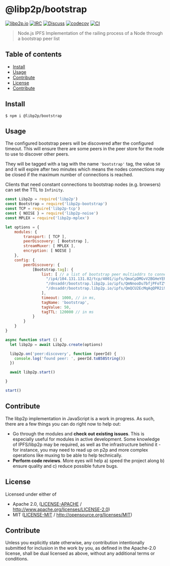 # @libp2p/bootstrap <!-- omit in toc -->

[![libp2p.io](https://img.shields.io/badge/project-libp2p-yellow.svg?style=flat-square)](http://libp2p.io/)
[![IRC](https://img.shields.io/badge/freenode-%23libp2p-yellow.svg?style=flat-square)](http://webchat.freenode.net/?channels=%23libp2p)
[![Discuss](https://img.shields.io/discourse/https/discuss.libp2p.io/posts.svg?style=flat-square)](https://discuss.libp2p.io)
[![codecov](https://img.shields.io/codecov/c/github/libp2p/js-libp2p-bootstrap.svg?style=flat-square)](https://codecov.io/gh/libp2p/js-libp2p-bootstrap)
[![CI](https://img.shields.io/github/workflow/status/libp2p/js-libp2p-interfaces/test%20&%20maybe%20release/master?style=flat-square)](https://github.com/libp2p/js-libp2p-bootstrap/actions/workflows/js-test-and-release.yml)

> Node.js IPFS Implementation of the railing process of a Node through a bootstrap peer list

## Table of contents <!-- omit in toc -->

- [Install](#install)
- [Usage](#usage)
- [Contribute](#contribute)
- [License](#license)
- [Contribute](#contribute-1)

## Install

```console
$ npm i @libp2p/bootstrap
```

## Usage

The configured bootstrap peers will be discovered after the configured timeout. This will ensure
there are some peers in the peer store for the node to use to discover other peers.

They will be tagged with a tag with the name `'bootstrap'` tag, the value `50` and it will expire
after two minutes which means the nodes connections may be closed if the maximum number of
connections is reached.

Clients that need constant connections to bootstrap nodes (e.g. browsers) can set the TTL to `Infinity`.

```JavaScript
const Libp2p = require('libp2p')
const Bootstrap = require('libp2p-bootstrap')
const TCP = require('libp2p-tcp')
const { NOISE } = require('libp2p-noise')
const MPLEX = require('libp2p-mplex')

let options = {
    modules: {
        transport: [ TCP ],
        peerDiscovery: [ Bootstrap ],
        streamMuxer: [ MPLEX ],
        encryption: [ NOISE ]
    },
    config: {
        peerDiscovery: {
            [Bootstrap.tag]: {
                list: [ // a list of bootstrap peer multiaddrs to connect to on node startup
                  "/ip4/104.131.131.82/tcp/4001/ipfs/QmaCpDMGvV2BGHeYERUEnRQAwe3N8SzbUtfsmvsqQLuvuJ",
                  "/dnsaddr/bootstrap.libp2p.io/ipfs/QmNnooDu7bfjPFoTZYxMNLWUQJyrVwtbZg5gBMjTezGAJN",
                  "/dnsaddr/bootstrap.libp2p.io/ipfs/QmQCU2EcMqAqQPR2i9bChDtGNJchTbq5TbXJJ16u19uLTa"
                ],
                timeout: 1000, // in ms,
                tagName: 'bootstrap',
                tagValue: 50,
                tagTTL: 120000 // in ms
            }
        }
    }
}

async function start () {
  let libp2p = await Libp2p.create(options)

  libp2p.on('peer:discovery', function (peerId) {
    console.log('found peer: ', peerId.toB58String())
  })

  await libp2p.start()

}

start()
```

## Contribute

The libp2p implementation in JavaScript is a work in progress. As such, there are a few things you can do right now to help out:

- Go through the modules and **check out existing issues**. This is especially useful for modules in active development. Some knowledge of IPFS/libp2p may be required, as well as the infrastructure behind it - for instance, you may need to read up on p2p and more complex operations like muxing to be able to help technically.
- **Perform code reviews**. More eyes will help a) speed the project along b) ensure quality and c) reduce possible future bugs.

## License

Licensed under either of

- Apache 2.0, ([LICENSE-APACHE](LICENSE-APACHE) / <http://www.apache.org/licenses/LICENSE-2.0>)
- MIT ([LICENSE-MIT](LICENSE-MIT) / <http://opensource.org/licenses/MIT>)

## Contribute

Unless you explicitly state otherwise, any contribution intentionally submitted for inclusion in the work by you, as defined in the Apache-2.0 license, shall be dual licensed as above, without any additional terms or conditions.
